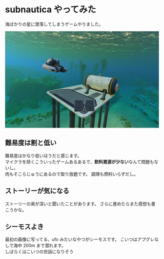 # subnautica やってみた

海ばかりの星に墜落してしまうゲームやりました。

![pic1](./pic1.jpg)

## 難易度は割と低い

難易度はかなり低いほうだと感じます。  
マイクラを除くこういったゲームあるあるで、**飲料資源が少ない**なんて問題もないし。  
肉もそこらじゅうにあるので取り放題です。 調理も燃料いらずだし。

## ストーリーが気になる

ストーリーの奥が深いと聞いたことがあります。 さらに進めたらまた感想も書こうかな。

## シーモスよき

最初の画像に写ってる、ufo みたいなやつがシーモスです。 こいつはアプグレなしで海中 200m まで潜れます。  
しばらくはこいつの世話になりそう
